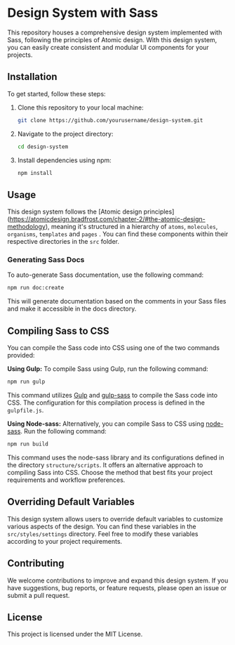 # Design System with Sass

This repository houses a comprehensive design system implemented with Sass, following the principles of Atomic design. With this design system, you can easily create consistent and modular UI components for your projects.

## Installation

To get started, follow these steps:

1. Clone this repository to your local machine:

   ```bash
   git clone https://github.com/yourusername/design-system.git
   ```

2. Navigate to the project directory:

   ```bash
   cd design-system
   ```

3. Install dependencies using npm:

   ```bash
   npm install
   ```

## Usage

This design system follows the [Atomic design principles] (https://atomicdesign.bradfrost.com/chapter-2/#the-atomic-design-methodology), meaning it's structured in a hierarchy of `atoms`, `molecules`, `organisms`, `templates` and `pages` . You can find these components within their respective directories in the `src` folder.

### Generating Sass Docs

To auto-generate Sass documentation, use the following command:

```bash
npm run doc:create
```

This will generate documentation based on the comments in your Sass files and make it accessible in the docs directory.

## Compiling Sass to CSS

You can compile the Sass code into CSS using one of the two commands provided:

**Using Gulp:**
To compile Sass using Gulp, run the following command:

```bash
npm run gulp
```

This command utilizes [Gulp](https://gulpjs.com/) and [gulp-sass](https://www.npmjs.com/package/gulp-sass) to compile the Sass code into CSS. The configuration for this compilation process is defined in the `gulpfile.js`.

**Using Node-sass:**
Alternatively, you can compile Sass to CSS using [node-sass](https://www.npmjs.com/package/node-sass). Run the following command:

```bash
npm run build
```

This command uses the node-sass library and its configurations defined in the directory `structure/scripts`. It offers an alternative approach to compiling Sass into CSS. Choose the method that best fits your project requirements and workflow preferences.

## Overriding Default Variables

This design system allows users to override default variables to customize various aspects of the design. You can find these variables in the `src/styles/settings` directory. Feel free to modify these variables according to your project requirements.

## Contributing

We welcome contributions to improve and expand this design system. If you have suggestions, bug reports, or feature requests, please open an issue or submit a pull request.

## License

This project is licensed under the MIT License.
